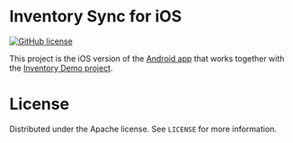 # Inventory Sync for iOS

[![GitHub license](https://img.shields.io/badge/license-Apache-blue.svg)](https://www.apache.org/licenses/LICENSE-2.0)

This project is the iOS version of the [Android app](https://github.com/nathan-contino-mongo/inventory-system) that works together with the [Inventory Demo project](https://github.com/brittonlaroche/realm/tree/master/inventoryDemo).

# License

Distributed under the Apache license. See ``LICENSE`` for more information.
